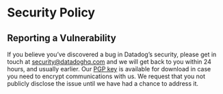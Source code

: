 # Security Policy

## Reporting a Vulnerability

If you believe you’ve discovered a bug in Datadog’s security,
please get in touch at security@datadoghq.com and we will get back to you within 24 hours,
and usually earlier.
Our [PGP key](https://www.datadoghq.com/8869756E.asc.txt) is available for download in case you need to encrypt communications with us.
We request that you not publicly disclose the issue until we have had a chance to address it.
